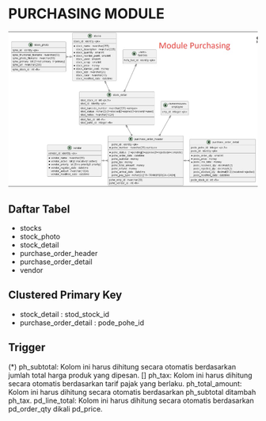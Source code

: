# PURCHASING MODULE

![table structure](purchasing_module.jpeg)

## Daftar Tabel
- stocks
- stock_photo
- stock_detail
- purchase_order_header
- purchase_order_detail
- vendor

## Clustered Primary Key
- stock_detail : stod_stock_id
- purchase_order_detail : pode_pohe_id

## Trigger 
(*) ph_subtotal: Kolom ini harus dihitung secara otomatis berdasarkan jumlah total harga produk yang dipesan.
[] ph_tax: Kolom ini harus dihitung secara otomatis berdasarkan tarif pajak yang berlaku.
ph_total_amount: Kolom ini harus dihitung secara otomatis berdasarkan ph_subtotal ditambah ph_tax.
pd_line_total: Kolom ini harus dihitung secara otomatis berdasarkan pd_order_qty dikali pd_price. 